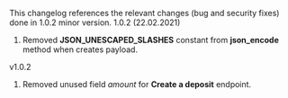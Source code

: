 This changelog references the relevant changes (bug and security fixes) done in 1.0.2 minor version.
1.0.2 (22.02.2021)
 1. Removed **JSON_UNESCAPED_SLASHES** constant from **json_encode** method when creates payload.


v1.0.2
 1.  Removed unused field *amount* for **Create a deposit** endpoint.
